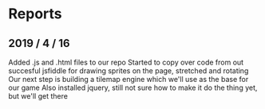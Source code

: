 # Reports

## 2019 / 4 / 16

Added .js and .html files to our repo
Started to copy over code from out succesful jsfiddle for drawing sprites on the page, stretched and rotating
Our next step is building a tilemap engine which we'll use as the base for our game
Also installed jquery, still not sure how to make it do the thing yet, but we'll get there